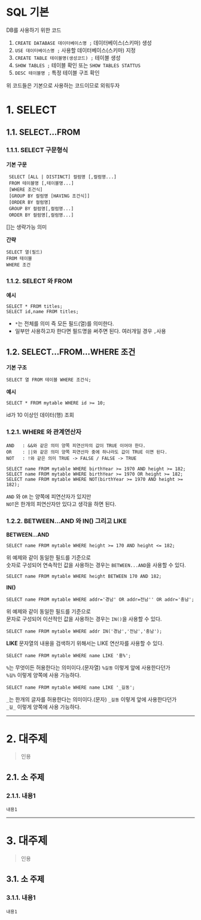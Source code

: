 SQL 기본
=======================
DB를 사용하기 위한 코드
1. ```CREATE DATABASE 데이터베이스명 ;``` 데이터베이스(스키마) 생성
2. ```USE 데이터베이스명 ;``` 사용할 데이터베이스(스키마) 지정
3. ```CREATE TABLE 테이블명(생성코드) ;``` 테이블 생성
4. ```SHOW TABLES ;``` 테이블 확인 또는 ```SHOW TABLES STATTUS```
5. ```DESC 테이블명 ;``` 특정 테이블 구조 확인
  
위 코드들은 기본으로 사용하는 코드이므로 외워두자
# 1. SELECT
## 1.1. SELECT...FROM 
### 1.1.1. SELECT 구문형식
**기본 구문**
```
 SELECT [ALL | DISTINCT] 컬럼명 [,컬럼명...]
 FROM 테이블명 [,테이블명...]
 [WHERE 조건식]
 [GROUP BY 컬럼명 [HAVING 조건식]]
 [ORDER BY 컬럼명]
 GROUP BY 컬럼명[,컬럼명...]
 ORDER BY 컬럼명[,컬럼명...]
```
[]는 생략가능 의미  
  
**간략**
```
SELECT 열(필드)
FROM 테이블
WHERE 조건
```
### 1.1.2. SELECT 와 FROM
**예시**
```
SELECT * FROM titles;
SELECT id,name FROM titles;
```
* ```*```는 전체를 의미 즉 모든 필드(열)를 의미한다.
* 일부만 사용하고자 한다면 필드명을 써주면 된다. 여러개일 경우 ```,```사용

## 1.2. SELECT...FROM...WHERE 조건 
**기본 구조**
```
SELECT 열 FROM 테이블 WHERE 조건식;
```
**예시**
```
SELECT * FROM mytable WHERE id >= 10;
```
id가 10 이상인 데이터(행) 조회

### 1.2.1. WHERE 와 관계연산자 
```
AND   : &&와 같은 의미 양쪽 피연산자의 값이 TRUE 이어야 한다.
OR    : ||와 같은 의미 양쪽 피연산자 중에 하나라도 값이 TRUE 이면 된다.
NOT   : !와 같은 의미 TRUE -> FALSE / FALSE -> TRUE
```
```
SELECT name FROM mytable WHERE birthYear >= 1970 AND height >= 182;
SELECT name FROM mytable WHERE birthYear >= 1970 OR height >= 182;
SELECT name FROM mytable WHERE NOT(birthYear >= 1970 AND height >= 182);
```
```AND``` 와 ```OR``` 는 양쪽에 피연산자가 있지만  
```NOT```은 한개의 피연산자만 있다고 생각을 하면 된다.

### 1.2.2. BETWEEN...AND 와 IN() 그리고 LIKE
**BETWEEN...AND**
```
SELECT name FROM mytable WHERE height >= 170 AND height <= 182;
```
위 예제와 같이 동일한 필드를 기준으로   
숫자로 구성되어 연속적인 값을 사용하는 경우는 ```BETWEEN...AND```을 사용할 수 있다. 
```
SELECT name FROM mytable WHERE height BETWEEN 170 AND 182;
```
**IN()**
```
SELECT name FROM mytable WHERE addr='경남' OR addr=전남'' OR addr='충남';
```
위 예제와 같이 동일한 필드를 기준으로   
문자로 구성되어 이산적인 값을 사용하는 경우는 ```IN()```을 사용할 수 있다. 
```
SELECT name FROM mytable WHERE addr IN('경남','전남','충남');
```
**LIKE**
문자열의 내용을 검색하기 위해서는 LIKE 연산자를 사용할 수 있다.
```
SELECT name FROM mytable WHERE name LIKE '홍%';
```
```%```는 무엇이든 허용한다는 의미이다.(문자열)
```%길동``` 이렇게 앞에 사용한다던가  
```%길%``` 이렇게 양쪽에 사용 가능하다.
```
SELECT name FROM mytable WHERE name LIKE '_길동';
```
```_```는 한개의 글자를 허용한다는 의미이다.(문자)
```_길동``` 이렇게 앞에 사용한다던가  
```_길_``` 이렇게 양쪽에 사용 가능하다.

***
# 2. 대주제
> 인용
## 2.1. 소 주제
### 2.1.1. 내용1
```
내용1
```   

***
# 3. 대주제
> 인용
## 3.1. 소 주제
### 3.1.1. 내용1
```
내용1
```
